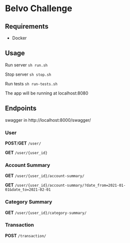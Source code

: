 # Belvo Challenge

## Requirements

- Docker

## Usage

Run server
`sh run.sh`

Stop server
`sh stop.sh`

Run tests
`sh run-tests.sh`

The app will be running at localhost:8080  

## Endpoints
swagger in http://localhost:8000/swagger/
### User

**POST**/**GET** `/user/`

**GET** `/user/{user_id}`

### Account Summary
**GET** `/user/{user_id}/account-summary/`

**GET** `/user/{user_id}/account-summary/?date_from=2021-01-01&date_to=2021-02-01`

### Category Summary
**GET** `/user/{user_id}/category-summary/`


### Transaction
**POST** `/transaction/`





